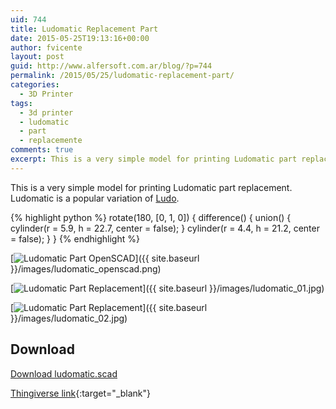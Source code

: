 ```yaml
---
uid: 744
title: Ludomatic Replacement Part
date: 2015-05-25T19:13:16+00:00
author: fvicente
layout: post
guid: http://www.alfersoft.com.ar/blog/?p=744
permalink: /2015/05/25/ludomatic-replacement-part/
categories:
  - 3D Printer
tags:
  - 3d printer
  - ludomatic
  - part
  - replacemente
comments: true
excerpt: This is a very simple model for printing Ludomatic part replacement. Ludomatic is a popular variation of Ludo
---
```

This is a very simple model for printing Ludomatic part replacement. Ludomatic is a popular variation of [Ludo](http://es.wikipedia.org/wiki/Ludo).

{% highlight python %}
rotate(180, [0, 1, 0]) {
	difference() {
		union() {
			cylinder(r = 5.9, h = 22.7, center = false);
		}
		cylinder(r = 4.4, h = 21.2, center = false);
	}
}
{% endhighlight %}

[<img src="{{ site.baseurl }}/images/ludomatic_openscad.png" alt="Ludomatic Part OpenSCAD"/>]({{ site.baseurl }}/images/ludomatic_openscad.png)

[<img src="{{ site.baseurl }}/images/ludomatic_01.jpg" alt="Ludomatic Part Replacement"/>]({{ site.baseurl }}/images/ludomatic_01.jpg)

[<img src="{{ site.baseurl }}/images/ludomatic_02.jpg" alt="Ludomatic Part Replacement"/>]({{ site.baseurl }}/images/ludomatic_02.jpg)

## Download

<a title="Download ludomatic.scad" markdown="0" href="{{ site.baseurl }}/files/ludomatic.scad" class="btn">Download ludomatic.scad</a>

[Thingiverse link](http://www.thingiverse.com/thing:847407){:target="_blank"}
